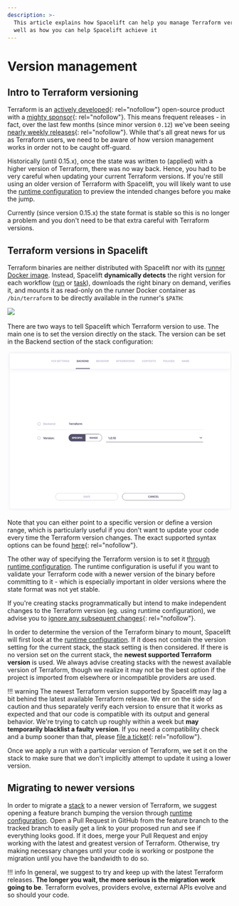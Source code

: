 ```yaml
---
description: >-
  This article explains how Spacelift can help you manage Terraform versions, as
  well as how you can help Spacelift achieve it
---
```


# Version management

## Intro to Terraform versioning

Terraform is an [actively developed](https://github.com/hashicorp/terraform/pulse){: rel="nofollow"} open-source product with a [mighty sponsor](https://www.hashicorp.com){: rel="nofollow"}. This means frequent releases - in fact, over the last few months (since minor version `0.12`) we've been seeing [nearly weekly releases](https://github.com/hashicorp/terraform/releases){: rel="nofollow"}. While that's all great news for us as Terraform users, we need to be aware of how version management works in order not to be caught off-guard.

Historically (until 0.15.x), once the state was written to (applied) with a higher version of Terraform, there was no way back. Hence, you had to be very careful when updating your current Terraform versions. If you're still using an older version of Terraform with Spacelift, you will likely want to use the [runtime configuration](../../concepts/configuration/runtime-configuration/#terraform_version-setting) to preview the intended changes before you make the jump.

Currently (since version 0.15.x) the state format is stable so this is no longer a problem and you don't need to be that extra careful with Terraform versions.

## Terraform versions in Spacelift

Terraform binaries are neither distributed with Spacelift nor with its [runner Docker image](../../integrations/docker.md). Instead, Spacelift **dynamically detects** the right version for each workflow ([run](../../concepts/run/) or [task](../../concepts/run/task.md)), downloads the right binary on demand, verifies it, and mounts it as read-only on the runner Docker container as `/bin/terraform` to be directly available in the runner's `$PATH`:

![](../../assets/screenshots/01DTSRW825FHT2ZGC4TJR3Y3NM_·_End-to-end_testing.png)

There are two ways to tell Spacelift which Terraform version to use. The main one is to set the version directly on the stack. The version can be set in the Backend section of the stack configuration:

![](../../assets/screenshots/specific_version.png)

Note that you can either point to a specific version or define a version range, which is particularly useful if you don't want to update your code every time the Terraform version changes. The exact supported syntax options can be found [here](https://github.com/blang/semver#ranges){: rel="nofollow"}.

The other way of specifying the Terraform version is to set it [through runtime configuration](../../concepts/configuration/runtime-configuration/). The runtime configuration is useful if you want to validate your Terraform code with a newer version of the binary before committing to it - which is especially important in older versions where the state format was not yet stable.

If you're creating stacks programmatically but intend to make independent changes to the Terraform version (eg. using runtime configuration), we advise you to [ignore any subsequent changes](https://www.terraform.io/docs/configuration/resources.html#ignore_changes){: rel="nofollow"}.

In order to determine the version of the Terraform binary to mount, Spacelift will first look at the [runtime configuration](../../concepts/configuration/runtime-configuration/#terraform_version-setting). If it does not contain the version setting for the current stack, the stack setting is then considered. If there is no version set on the current stack, the **newest supported Terraform version** is used. We always advise creating stacks with the newest available version of Terraform, though we realize it may not be the best option if the project is imported from elsewhere or incompatible providers are used.

!!! warning
    The newest Terraform version supported by Spacelift may lag a bit behind the latest available Terraform release. We err on the side of caution and thus separately verify each version to ensure that it works as expected and that our code is compatible with its output and general behavior. We're trying to catch up roughly within a week but **may temporarily blacklist a faulty version**. If you need a compatibility check and a bump sooner than that, please [file a ticket](https://forms.gle/eFEcsLr5gaiWxSE5A){: rel="nofollow"}.

Once we apply a run with a particular version of Terraform, we set it on the stack to make sure that we don't implicitly attempt to update it using a lower version.

## Migrating to newer versions

In order to migrate a [stack](../../concepts/stack/) to a newer version of Terraform, we suggest opening a feature branch bumping the version through [runtime configuration](../../concepts/configuration/runtime-configuration/#terraform_version-setting). Open a Pull Request in GitHub from the feature branch to the tracked branch to easily get a link to your proposed run and see if everything looks good. If it does, merge your Pull Request and enjoy working with the latest and greatest version of Terraform. Otherwise, try making necessary changes until your code is working or postpone the migration until you have the bandwidth to do so.

!!! info
    In general, we suggest to try and keep up with the latest Terraform releases. **The longer you wait, the more serious is the migration work going to be**. Terraform evolves, providers evolve, external APIs evolve and so should your code.
